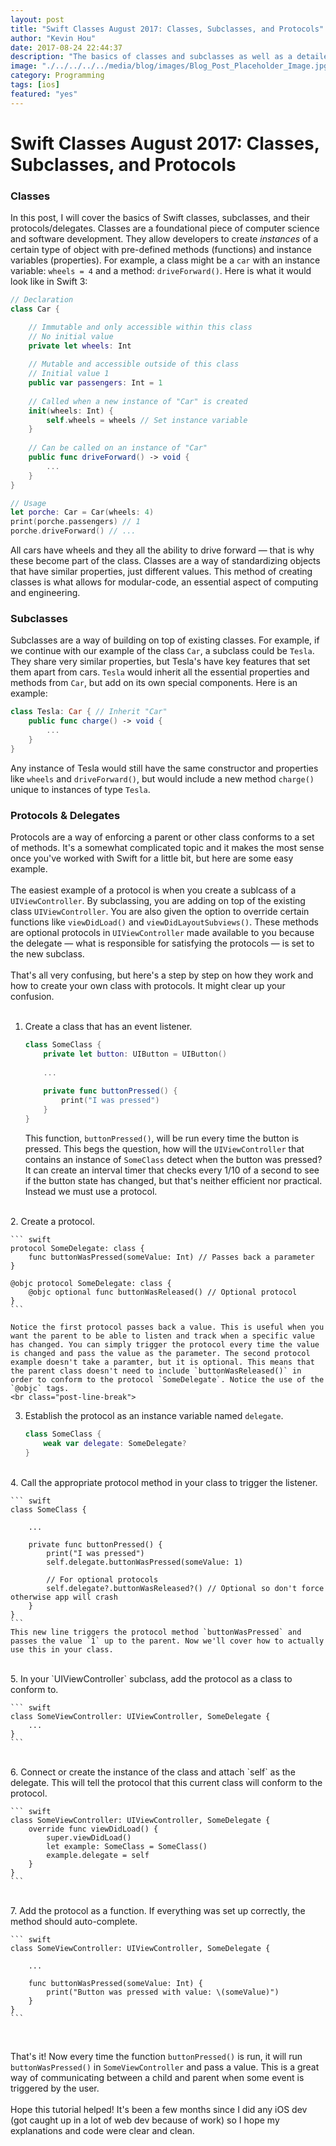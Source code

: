 ```yaml
---
layout: post
title: "Swift Classes August 2017: Classes, Subclasses, and Protocols"
author: "Kevin Hou"
date: 2017-08-24 22:44:37
description: "The basics of classes and subclasses as well as a detailed tutorial on setting up your own custom protocols and delegates."
image: "./../../../../media/blog/images/Blog_Post_Placeholder_Image.jpg"
category: Programming
tags: [ios]
featured: "yes"
---
```

# Swift Classes August 2017: Classes, Subclasses, and Protocols

### Classes
In this post, I will cover the basics of Swift classes, subclasses, and their protocols/delegates. Classes are a foundational piece of computer science and software development. They allow developers to create _instances_ of a certain type of object with pre-defined methods (functions) and instance variables (properties). For example, a class might be a `car` with an instance variable: `wheels = 4` and a method: `driveForward()`. Here is what it would look like in Swift 3:

``` swift
// Declaration
class Car {

    // Immutable and only accessible within this class
    // No initial value
    private let wheels: Int
    
    // Mutable and accessible outside of this class
    // Initial value 1
    public var passengers: Int = 1
    
    // Called when a new instance of "Car" is created
    init(wheels: Int) {
        self.wheels = wheels // Set instance variable
    }
    
    // Can be called on an instance of "Car"
    public func driveForward() -> void {
        ...
    }
}

// Usage
let porche: Car = Car(wheels: 4)
print(porche.passengers) // 1
porche.driveForward() // ...
```

All cars have wheels and they all the ability to drive forward — that is why these become part of the class. Classes are a way of standardizing objects that have similar properties, just different values. This method of creating classes is what allows for modular-code, an essential aspect of computing and engineering.


### Subclasses
Subclasses are a way of building on top of existing classes. For example, if we continue with our example of the class `Car`, a subclass could be `Tesla`. They share very similar properties, but Tesla's have key features that set them apart from cars. `Tesla` would inherit all the essential properties and methods from `Car`, but add on its own special components. Here is an example:

``` swift
class Tesla: Car { // Inherit "Car"
    public func charge() -> void {
        ...
    }
}
```

Any instance of Tesla would still have the same constructor and properties like `wheels` and `driveForward()`, but would include a new method `charge()` unique to instances of type `Tesla`.


### Protocols & Delegates
Protocols are a way of enforcing a parent or other class conforms to a set of methods. It's a somewhat complicated topic and it makes the most sense once you've worked with Swift for a little bit, but here are some easy example.  
<br class="post-line-break">
The easiest example of a protocol is when you create a sublcass of a `UIViewController`. By subclassing, you are adding on top of the existing class `UIViewController`. You are also given the option to override certain functions like `viewDidLoad()` and `viewDidLayoutSubviews()`. These methods are optional protocols in `UIViewController` made available to you because the delegate — what is responsible for satisfying the protocols — is set to the new subclass.  
<br class="post-line-break">
That's all very confusing, but here's a step by step on how they work and how to create your own class with protocols. It might clear up your confusion.  
<br class="post-line-break">
1. Create a class that has an event listener.

    ``` swift
    class SomeClass {
        private let button: UIButton = UIButton()
        
        ...
        
        private func buttonPressed() {
            print("I was pressed")
        }
    }
    ```
    
    This function, `buttonPressed()`, will be run every time the button is pressed. This begs the question, how will the `UIViewController` that contains an instance of `SomeClass` detect when the button was pressed? It can create an interval timer that checks every 1/10 of a second to see if the button state has changed, but that's neither efficient nor practical. Instead we must use a protocol.  
<br class="post-line-break">
2. Create a protocol.

    ``` swift
    protocol SomeDelegate: class {
        func buttonWasPressed(someValue: Int) // Passes back a parameter
    }
    
    @objc protocol SomeDelegate: class {
    	@objc optional func buttonWasReleased() // Optional protocol
    }
    ```
    
    Notice the first protocol passes back a value. This is useful when you want the parent to be able to listen and track when a specific value has changed. You can simply trigger the protocol every time the value is changed and pass the value as the parameter. The second protocol example doesn't take a paramter, but it is optional. This means that the parent class doesn't need to include `buttonWasReleased()` in order to conform to the protocol `SomeDelegate`. Notice the use of the `@objc` tags.  
    <br class="post-line-break">
3. Establish the protocol as an instance variable named `delegate`.

    ``` swift
    class SomeClass {
        weak var delegate: SomeDelegate?
    }
    ```
<br class="post-line-break">
4. Call the appropriate protocol method in your class to trigger the listener.

    ``` swift
    class SomeClass {

        ...

        private func buttonPressed() {
            print("I was pressed")
            self.delegate.buttonWasPressed(someValue: 1)
            
            // For optional protocols
            self.delegate?.buttonWasReleased?() // Optional so don't force otherwise app will crash
        }
    }
    ```
    This new line triggers the protocol method `buttonWasPressed` and passes the value `1` up to the parent. Now we'll cover how to actually use this in your class.  
<br class="post-line-break">
5. In your `UIViewController` subclass, add the protocol as a class to conform to.

    ``` swift
    class SomeViewController: UIViewController, SomeDelegate {
        ...
    }
    ```
<br class="post-line-break">
6. Connect or create the instance of the class and attach `self` as the delegate. This will tell the protocol that this current class will conform to the protocol.

    ``` swift
    class SomeViewController: UIViewController, SomeDelegate {
        override func viewDidLoad() {
            super.viewDidLoad()
            let example: SomeClass = SomeClass()
            example.delegate = self
        }
    }
    ```
<br class="post-line-break">
7. Add the protocol as a function. If everything was set up correctly, the method should auto-complete.

    ``` swift
    class SomeViewController: UIViewController, SomeDelegate {
        
        ...
        
        func buttonWasPressed(someValue: Int) {
            print("Button was pressed with value: \(someValue)")
        }
    }
    ```
<br class="post-line-break">

That's it! Now every time the function `buttonPressed()` is run, it will run `buttonWasPressed()` in `SomeViewController` and pass a value. This is a great way of communicating between a child and parent when some event is triggered by the user.  
<br class="post-line-break">
Hope this tutorial helped! It's been a few months since I did any iOS dev (got caught up in a lot of web dev because of work) so I hope my explanations and code were clear and clean.


